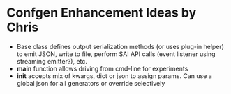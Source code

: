# Confgen Enhancement Ideas by Chris


* Base class defines output serialization methods (or uses plug-in helper) to emit JSON, write to file, perform SAI API calls (event listener using streaming emitter?), etc.
* __main__ function allows driving from cmd-line for experiments
* __init__ accepts mix of kwargs, dict or json to assign params. Can use a global json for all generators or override selectively